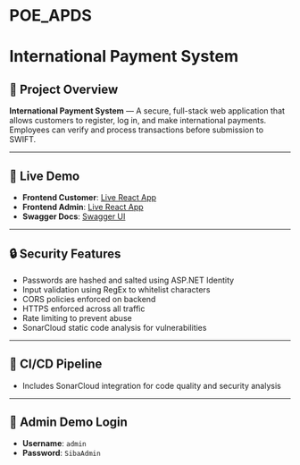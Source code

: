 # POE_APDS
# International Payment System

## 📌 Project Overview  
**International Payment System** — A secure, full-stack web application that allows customers to register, log in, and make international payments. Employees can verify and process transactions before submission to SWIFT.

---

## 🚀 Live Demo  
- **Frontend Customer**: [Live React App](https://sibareactfe-hzcnaxcfdqbyaddc.southafricanorth-01.azurewebsites.net/login)
- **Frontend Admin**: [Live React App](https://sibareactfe-hzcnaxcfdqbyaddc.southafricanorth-01.azurewebsites.net/employee)  
- **Swagger Docs**: [Swagger UI]([https://your-backend-link/swagger](https://sibapayment-cubwerbvhzfpbmg8.southafricanorth-01.azurewebsites.net/swagger/index.html))  

---

## 🔒 Security Features  
- Passwords are hashed and salted using ASP.NET Identity  
- Input validation using RegEx to whitelist characters  
- CORS policies enforced on backend  
- HTTPS enforced across all traffic  
- Rate limiting to prevent abuse  
- SonarCloud static code analysis for vulnerabilities  

---

## 🧪 CI/CD Pipeline   
- Includes SonarCloud integration for code quality and security analysis  

---
## 👤 Admin Demo Login  
- **Username**: `admin`  
- **Password**: `SibaAdmin`
